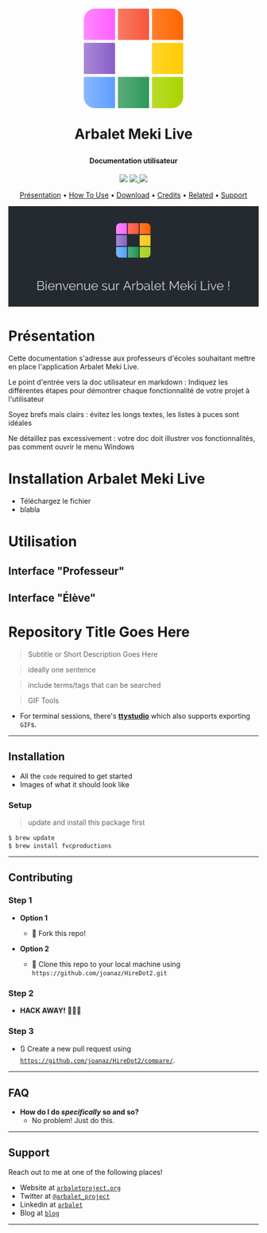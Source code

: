 <h1 align="center">
  <br>
  <a href="http://www.arbalet-project.org/"><img src="icon.png" alt="Markdownify" width="200"></a>

  Arbalet Meki Live
  <br>
</h1>

<h4 align="center">Documentation utilisateur</h4>

<p align="center">
  <a href="https://gitter.im/amitmerchant1990/electron-markdownify"><img src="https://badges.gitter.im/amitmerchant1990/electron-markdownify.svg"></a>
  <a href="https://saythanks.io/to/amitmerchant1990">
      <img src="https://img.shields.io/badge/SayThanks.io-%E2%98%BC-1EAEDB.svg">
  </a>
  <a href="https://www.paypal.me/AmitMerchant">
    <img src="https://img.shields.io/badge/$-donate-ff69b4.svg?maxAge=2592000&amp;style=flat">
  </a>
</p>

<p align="center">
  <a href="#présentation">Présentation</a> •
  <a href="#how-to-use">How To Use</a> •
  <a href="#download">Download</a> •
  <a href="#credits">Credits</a> •
  <a href="#related">Related</a> •
  <a href="#support">Support</a>
</p>

![screenshot](arbalet.png)

# Présentation 

Cette documentation s'adresse aux professeurs d'écoles souhaitant mettre en place l'application Arbalet Meki Live.

Le point d'entrée vers la doc utilisateur en markdown :
Indiquez les différentes étapes pour démontrer chaque fonctionnalité de votre projet à l'utilisateur

Soyez brefs mais clairs : évitez les longs textes, les listes à puces sont idéales

Ne détaillez pas excessivement : votre doc doit illustrer vos fonctionnalités, pas comment ouvrir le menu Windows

# Installation Arbalet Meki Live

* Téléchargez le fichier
* blabla

# Utilisation 
## Interface "Professeur"

## Interface "Élève"



# Repository Title Goes Here

> Subtitle or Short Description Goes Here

> ideally one sentence

> include terms/tags that can be searched

> GIF Tools

- For terminal sessions, there's <a href="https://github.com/chjj/ttystudio" target="_blank">**ttystudio**</a> which also supports exporting `GIF`s.

---

## Installation

- All the `code` required to get started
- Images of what it should look like

### Setup

> update and install this package first

```shell
$ brew update
$ brew install fvcproductions
```
---

## Contributing
### Step 1

- **Option 1**
    - 🍴 Fork this repo!

- **Option 2**
    - 👯 Clone this repo to your local machine using `https://github.com/joanaz/HireDot2.git`

### Step 2

- **HACK AWAY!** 🔨🔨🔨

### Step 3

- 🔃 Create a new pull request using <a href="https://github.com/joanaz/HireDot2/compare/" target="_blank">`https://github.com/joanaz/HireDot2/compare/`</a>.

---

## FAQ

- **How do I do *specifically* so and so?**
    - No problem! Just do this.
---

## Support

Reach out to me at one of the following places!

- Website at <a href="http://www.arbalet-project.org/" target="_blank">`arbaletproject.org`</a>
- Twitter at <a href="https://twitter.com/arbalet_project" target="_blank">`@arbalet_project`</a>
- Linkedin at <a href="https://www.linkedin.com/company/arbalet/" target="_blank">`arbalet`</a>
- Blog at <a href="http://talk.arbalet-project.org/" target="_blank">`blog`</a>

---
